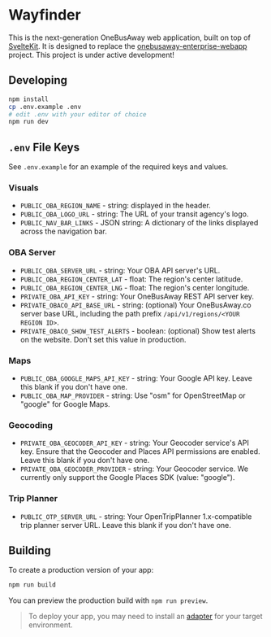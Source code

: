 # Wayfinder

This is the next-generation OneBusAway web application, built on top of [SvelteKit](https://kit.svelte.dev). It is designed to replace the [onebusaway-enterprise-webapp](https://github.com/OneBusAway/onebusaway-application-modules) project. This project is under active development!

## Developing

```bash
npm install
cp .env.example .env
# edit .env with your editor of choice
npm run dev
```

## `.env` File Keys

See `.env.example` for an example of the required keys and values.

### Visuals

- `PUBLIC_OBA_REGION_NAME` - string: displayed in the header.
- `PUBLIC_OBA_LOGO_URL` - string: The URL of your transit agency's logo.
- `PUBLIC_NAV_BAR_LINKS` - JSON string: A dictionary of the links displayed across the navigation bar.

### OBA Server

- `PUBLIC_OBA_SERVER_URL` - string: Your OBA API server's URL.
- `PUBLIC_OBA_REGION_CENTER_LAT` - float: The region's center latitude.
- `PUBLIC_OBA_REGION_CENTER_LNG` - float: The region's center longitude.
- `PRIVATE_OBA_API_KEY` - string: Your OneBusAway REST API server key.
- `PRIVATE_OBACO_API_BASE_URL` - string: (optional) Your OneBusAway.co server base URL, including the path prefix `/api/v1/regions/<YOUR REGION ID>`.
- `PRIVATE_OBACO_SHOW_TEST_ALERTS` - boolean: (optional) Show test alerts on the website. Don't set this value in production.

### Maps

- `PUBLIC_OBA_GOOGLE_MAPS_API_KEY` - string: Your Google API key. Leave this blank if you don't have one.
- `PUBLIC_OBA_MAP_PROVIDER` - string: Use "osm" for OpenStreetMap or "google" for Google Maps.

### Geocoding

- `PRIVATE_OBA_GEOCODER_API_KEY` - string: Your Geocoder service's API key. Ensure that the Geocoder and Places API permissions are enabled. Leave this blank if you don't have one.
- `PRIVATE_OBA_GEOCODER_PROVIDER` - string: Your Geocoder service. We currently only support the Google Places SDK (value: "google").

### Trip Planner

- `PUBLIC_OTP_SERVER_URL` - string: Your OpenTripPlanner 1.x-compatible trip planner server URL. Leave this blank if you don't have one.

## Building

To create a production version of your app:

```bash
npm run build
```

You can preview the production build with `npm run preview`.

> To deploy your app, you may need to install an [adapter](https://kit.svelte.dev/docs/adapters) for your target environment.
